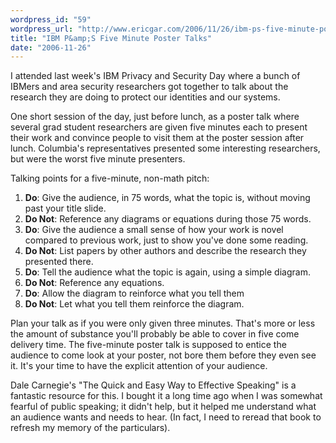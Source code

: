 ```yaml
---
wordpress_id: "59"
wordpress_url: "http://www.ericgar.com/2006/11/26/ibm-ps-five-minute-poster-talks/"
title: "IBM P&amp;S Five Minute Poster Talks"
date: "2006-11-26"
---
```

I attended last week's IBM Privacy and Security Day where a bunch of IBMers and area security researchers got together to talk about the research they are doing to protect our identities and our systems.

One short session of the day, just before lunch, as a poster talk where several grad student researchers are given five minutes each to present their work and convince people to visit them at the poster session after lunch. Columbia's representatives presented some interesting researchers, but were the worst five minute presenters.

Talking points for a five-minute, non-math pitch:
<ol>
<li><strong>Do</strong>: Give the audience, in 75 words, what the topic is, without moving past your title slide.</li>
<li><strong>Do Not</strong>: Reference any diagrams or equations during those 75 words.</li>
<li><strong>Do</strong>: Give the audience a small sense of how your work is novel compared to previous work, just to show you've done some reading.</li>
<li><strong>Do Not</strong>: List papers by other authors and describe the research they presented there.</li>
<li><strong>Do</strong>: Tell the audience what the topic is again, using a simple diagram.</li>
<li><strong>Do Not</strong>: Reference any equations.</li>
<li><strong>Do</strong>: Allow the diagram to reinforce what you tell them</li>
<li><strong>Do Not</strong>: Let what you tell them reinforce the diagram.</li>
</ol>

Plan your talk as if you were only given three minutes. That's more or less the amount of substance you'll probably be able to cover in five come delivery time. The five-minute poster talk is supposed to entice the audience to come look at your poster, not bore them before they even see it. It's your time to have the explicit attention of your audience.

Dale Carnegie's "The Quick and Easy Way to Effective Speaking" is a fantastic resource for this. I bought it a long time ago when I was somewhat fearful of public speaking; it didn't help, but it helped me understand what an audience wants and needs to hear. (In fact, I need to reread that book to refresh my memory of the particulars).
